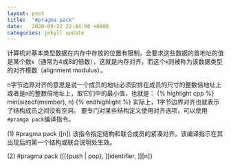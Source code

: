 ```yaml
---
layout: post
title:	"#pragma pack"
date:	2020-09-22 22:44:00 +0800
categories: jekyll update
---
```


计算机对基本类型数据在内存中存放的位置有限制，会要求这些数据的首地址的值是某个数`k`（通常为4或8的倍数），这就是内存对齐，而这个`k`则被称为该数据类型的对齐模数（alignment modulus）。

n字节边界对齐的意思是说一个成员的地址必须安排在成员的尺寸的整数倍地址上或者是n的整数倍地址上，取它们中的最小值，也就是：
{% highlight cpp %}
min(sizeof(member), n)
{% endhighlight %}
实际上，1字节边界对齐也就表示了结构成员之间没有空洞。
要专门对某些结构定义使用对齐选项，可以使用`#pramga pack`编译指令。

(1) #pragma pack ([n])
该指令指定结构和联合成员的紧凑对齐。该编译指示在其出现后的第一个结构或联合说明处生效。

(2) #pragma pack ([[{push | pop}, ][identifier, ]][n]}
